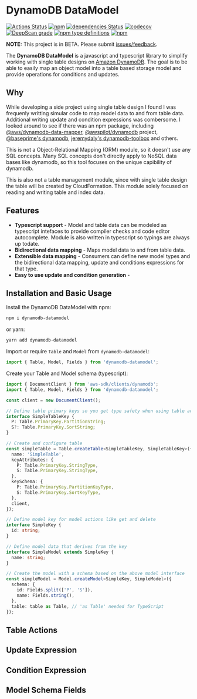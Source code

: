 # DynamoDB DataModel

[![Actions Status](https://github.com/JasonCraftsCode/dynamodb-datamodel/workflows/build/badge.svg)](https://github.com/JasonCraftsCode/dynamodb-datamodel/actions)
[![npm](https://img.shields.io/npm/v/dynamodb-datamodel.svg)](https://www.npmjs.com/package/dynamodb-datamodel)
[![dependencies Status](https://david-dm.org/jasoncraftscode/dynamodb-datamodel/status.svg)](https://david-dm.org/jasoncraftscode/dynamodb-datamodel)
[![codecov](https://codecov.io/gh/JasonCraftsCode/dynamodb-datamodel/branch/master/graph/badge.svg)](https://codecov.io/gh/JasonCraftsCode/dynamodb-datamodel)
[![DeepScan grade](https://deepscan.io/api/teams/8443/projects/10631/branches/149533/badge/grade.svg)](https://deepscan.io/dashboard#view=project&tid=8443&pid=10631&bid=149533)
[![npm type definitions](https://img.shields.io/npm/types/dynamodb-datamodel)](https://img.shields.io/npm/types/dynamodb-datamodel)
[![npm](https://img.shields.io/npm/l/dynamodb-datamodel.svg)](https://www.npmjs.com/package/dynamodb-datamodel)

**NOTE:** This project is in BETA. Please submit [issues/feedback](https://github.com/JasonCraftsCode/dynamodb-datamodel/issues).

The **DynamoDB DataModel** is a javascript and typescript library to simplify working with single table designs on [Amazon DynamoDB](https://aws.amazon.com/dynamodb/). The goal is to be able to easily map an object model into a table based storage model and provide operations for conditions and updates.

## Why

While developing a side project using single table design I found I was frequenly writting simular code to map model data to and from table data. Additional writing update and condition expressions was combersome. I looked around to see if there was an npm package, including [@aws/dynamodb-data-mapper](https://github.com/awslabs/dynamodb-data-mapper-js), [@awspilot/dynamodb](https://github.com/awspilot/dynamodb-oop) project, [@baseprime's dynamodb](https://github.com/baseprime/dynamodb), [jeremydaly's dynamodb-toolbox](https://github.com/jeremydaly/dynamodb-toolbox) and others.

This is not a Object-Relational Mapping (ORM) module, so it doesn't use any SQL concepts. Many SQL concepts don't directly apply to NoSQL data bases like dynamodb, so this tool focuses on the unique capibility of dynamodb.

This is also not a table management module, since with single table design the table will be created by CloudFormation. This module solely focused on reading and writing table and index data.

## Features

- **Typescript support** - Model and table data can be modeled as typescript intefaces to provide compiler checks and code editor autocomplete. Module is also written in typescript so typings are always up todate.
- **Bidirectional data mapping** - Maps model data to and from table data.
- **Extensible data mapping** - Consumers can define new model types and the bidirectional data mapping, update and conditions expressions for that type.
- **Easy to use update and condition generation** -

## Installation and Basic Usage

Install the DynamoDB DataModel with npm:

```bash
npm i dynamodb-datamodel
```

or yarn:

```bash
yarn add dynamodb-datamodel
```

Import or require `Table` and `Model` from `dynamodb-datamodel`:

```typescript
import { Table, Model, Fields } from 'dynamodb-datamodel';
```

Create your Table and Model schema (typescript):

```typescript
import { DocumentClient } from 'aws-sdk/clients/dynamodb';
import { Table, Model, Fields } from 'dynamodb-datamodel';

const client = new DocumentClient();

// Define table primary keys so you get type safety when using table actions
interface SimpleTableKey {
  P: Table.PrimaryKey.PartitionString;
  S?: Table.PrimaryKey.SortString;
}

// Create and configure table
const simpleTable = Table.createTable<SimpleTableKey, SimpleTableKey>({
  name: 'SimpleTable',
  keyAttributes: {
    P: Table.PrimaryKey.StringType,
    S: Table.PrimaryKey.StringType,
  },
  keySchema: {
    P: Table.PrimaryKey.PartitionKeyType,
    S: Table.PrimaryKey.SortKeyType,
  },
  client,
});

// Define model key for model actions like get and delete
interface SimpleKey {
  id: string;
}

// Define model data that derives from the key
interface SimpleModel extends SimpleKey {
  name: string;
}

// Create the model with a schema based on the above model interface
const simpleModel = Model.createModel<SimpleKey, SimpleModel>({
  schema: {
    id: Fields.split(['P', 'S']),
    name: Fields.string(),
  },
  table: table as Table, // 'as Table' needed for TypeScript
});
```

## Table Actions

## Update Expression

## Condition Expression

## Model Schema Fields
